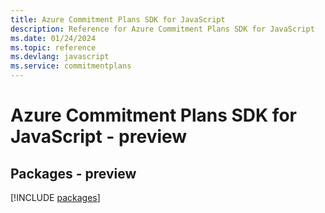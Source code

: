 ```yaml
---
title: Azure Commitment Plans SDK for JavaScript
description: Reference for Azure Commitment Plans SDK for JavaScript
ms.date: 01/24/2024
ms.topic: reference
ms.devlang: javascript
ms.service: commitmentplans
---
```

# Azure Commitment Plans SDK for JavaScript - preview
## Packages - preview
[!INCLUDE [packages](commitment-plans-index.md)]